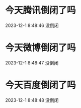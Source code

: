 # 今天腾讯倒闭了吗

2023-12-1 8:48:46 没倒闭

# 今天微博倒闭了吗

2023-12-1 8:48:47 没倒闭

# 今天百度倒闭了吗

2023-12-1 8:48:48 没倒闭

